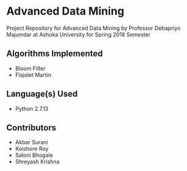 # Advanced Data Mining

Project Repository for Advanced Data Mining by Professor Debapriyo Majumdar at Ashoka University for Spring 2018 Semester

## Algorithms Implemented

- Bloom Filter
- Flajolet Martin

## Language(s) Used

- Python 2.7.13

## Contributors

- Akbar Surani
- Koishore Roy
- Saloni Bhogale
- Shreyash Krishna
